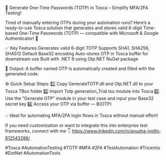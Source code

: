 🚀 Generate One-Time Passwords (TOTP) in Tosca – Simplify MFA/2FA Testing!

Tired of manually entering OTPs during your automation runs?
Here’s a ready-to-use Tosca solution that generates and stores valid 6-digit Time-based One-Time Passwords (TOTP) — compatible with Microsoft & Google Authenticator! 🔐

✅ Key Features
Generates valid 6-digit TOTP
Supports SHA1, SHA256, SHA512
Default Base32 encoding
Auto-stores OTP in Tosca buffer for downstream use
Built with .NET 8 using Otp.NET NuGet package

🧩 Output:
A buffer named OTP is automatically created and filled with the generated code.

⚙️ Quick Setup Steps:
1️⃣ Copy GenerateTOTP.dll and Otp.NET.dll to your Tosca TBox folder
2️⃣ Import Totp generation_Trial.tsu module into Tosca
3️⃣ Use the “Generate OTP” module in your test case and input your Base32 secret key
4️⃣ Access your OTP via buffer — B{OTP}

💡 Ideal for automating MFA/2FA login flows in Tosca without manual effort!

If you need customization or want to integrate this into enterprise test frameworks, connect with me 👇
https://www.linkedin.com/in/anusha-jyothi-612543286/ 

#Tosca #AutomationTesting #TOTP #MFA #2FA #TestAutomation #Tricentis #DotNet #AutomationTools
